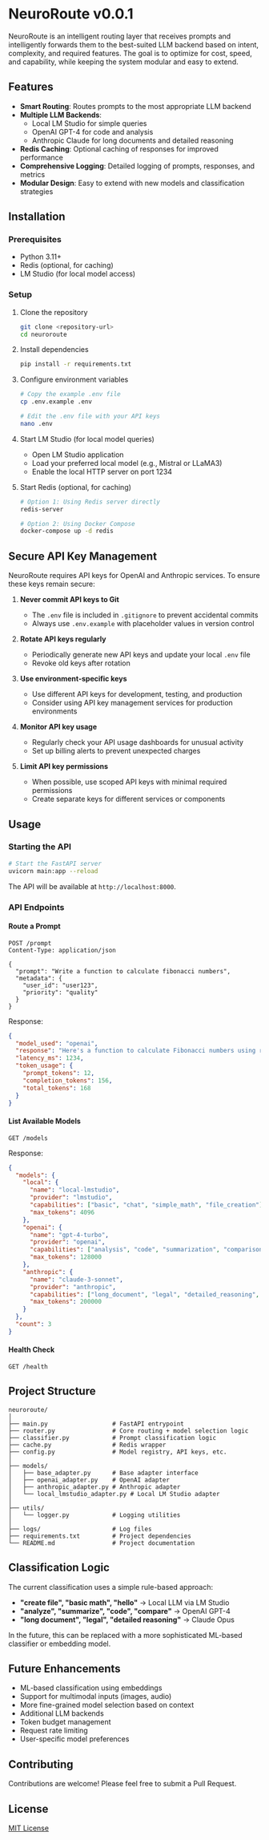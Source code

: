 # NeuroRoute v0.0.1

NeuroRoute is an intelligent routing layer that receives prompts and intelligently forwards them to the best-suited LLM backend based on intent, complexity, and required features. The goal is to optimize for cost, speed, and capability, while keeping the system modular and easy to extend.

## Features

- **Smart Routing**: Routes prompts to the most appropriate LLM backend
- **Multiple LLM Backends**:
  - Local LM Studio for simple queries
  - OpenAI GPT-4 for code and analysis
  - Anthropic Claude for long documents and detailed reasoning
- **Redis Caching**: Optional caching of responses for improved performance
- **Comprehensive Logging**: Detailed logging of prompts, responses, and metrics
- **Modular Design**: Easy to extend with new models and classification strategies

## Installation

### Prerequisites

- Python 3.11+
- Redis (optional, for caching)
- LM Studio (for local model access)

### Setup

1. Clone the repository
   ```bash
   git clone <repository-url>
   cd neuroroute
   ```

2. Install dependencies
   ```bash
   pip install -r requirements.txt
   ```

3. Configure environment variables
   ```bash
   # Copy the example .env file
   cp .env.example .env
   
   # Edit the .env file with your API keys
   nano .env
   ```

4. Start LM Studio (for local model queries)
   - Open LM Studio application
   - Load your preferred local model (e.g., Mistral or LLaMA3)
   - Enable the local HTTP server on port 1234

5. Start Redis (optional, for caching)
   ```bash
   # Option 1: Using Redis server directly
   redis-server
   
   # Option 2: Using Docker Compose
   docker-compose up -d redis
   ```

## Secure API Key Management

NeuroRoute requires API keys for OpenAI and Anthropic services. To ensure these keys remain secure:

1. **Never commit API keys to Git**
   - The `.env` file is included in `.gitignore` to prevent accidental commits
   - Always use `.env.example` with placeholder values in version control

2. **Rotate API keys regularly**
   - Periodically generate new API keys and update your local `.env` file
   - Revoke old keys after rotation

3. **Use environment-specific keys**
   - Use different API keys for development, testing, and production
   - Consider using API key management services for production environments

4. **Monitor API key usage**
   - Regularly check your API usage dashboards for unusual activity
   - Set up billing alerts to prevent unexpected charges

5. **Limit API key permissions**
   - When possible, use scoped API keys with minimal required permissions
   - Create separate keys for different services or components

## Usage

### Starting the API

```bash
# Start the FastAPI server
uvicorn main:app --reload
```

The API will be available at `http://localhost:8000`.

### API Endpoints

#### Route a Prompt

```http
POST /prompt
Content-Type: application/json

{
  "prompt": "Write a function to calculate fibonacci numbers",
  "metadata": {
    "user_id": "user123",
    "priority": "quality"
  }
}
```

Response:

```json
{
  "model_used": "openai",
  "response": "Here's a function to calculate Fibonacci numbers using recursion...",
  "latency_ms": 1234,
  "token_usage": {
    "prompt_tokens": 12,
    "completion_tokens": 156,
    "total_tokens": 168
  }
}
```

#### List Available Models

```http
GET /models
```

Response:

```json
{
  "models": {
    "local": {
      "name": "local-lmstudio",
      "provider": "lmstudio",
      "capabilities": ["basic", "chat", "simple_math", "file_creation"],
      "max_tokens": 4096
    },
    "openai": {
      "name": "gpt-4-turbo",
      "provider": "openai",
      "capabilities": ["analysis", "code", "summarization", "comparison", "complex_reasoning"],
      "max_tokens": 128000
    },
    "anthropic": {
      "name": "claude-3-sonnet",
      "provider": "anthropic",
      "capabilities": ["long_document", "legal", "detailed_reasoning", "analysis"],
      "max_tokens": 200000
    }
  },
  "count": 3
}
```

#### Health Check

```http
GET /health
```

## Project Structure

```
neuroroute/
│
├── main.py                  # FastAPI entrypoint
├── router.py                # Core routing + model selection logic
├── classifier.py            # Prompt classification logic
├── cache.py                 # Redis wrapper
├── config.py                # Model registry, API keys, etc.
│
├── models/
│   ├── base_adapter.py      # Base adapter interface
│   ├── openai_adapter.py    # OpenAI adapter
│   ├── anthropic_adapter.py # Anthropic adapter
│   └── local_lmstudio_adapter.py # Local LM Studio adapter
│
├── utils/
│   └── logger.py            # Logging utilities
│
├── logs/                    # Log files
├── requirements.txt         # Project dependencies
└── README.md                # Project documentation
```

## Classification Logic

The current classification uses a simple rule-based approach:

- **"create file", "basic math", "hello"** → Local LLM via LM Studio
- **"analyze", "summarize", "code", "compare"** → OpenAI GPT-4
- **"long document", "legal", "detailed reasoning"** → Claude Opus

In the future, this can be replaced with a more sophisticated ML-based classifier or embedding model.

## Future Enhancements

- ML-based classification using embeddings
- Support for multimodal inputs (images, audio)
- More fine-grained model selection based on context
- Additional LLM backends
- Token budget management
- Request rate limiting
- User-specific model preferences

## Contributing

Contributions are welcome! Please feel free to submit a Pull Request.

## License

[MIT License](LICENSE)